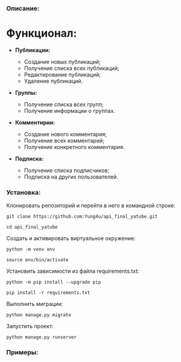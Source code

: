 ### Описание:

# Функционал:

- **Публикации:**

    - Создание новых публикаций;
    - Получение списка всех публикаций;
    - Редактирование публикаций;
    - Удаление публикаций.

- **Группы:**

    - Получение списка всех групп;
    - Получение информации о группах.

- **Комментирии:**

    - Создание нового комментария;
    - Получение всех комментарий;
    - Получение конкретного комментария.

- **Подписка:**

    - Получение списка подписчиков;
    - Подписка на других пользователей.

### Установка:

Клонировать репозиторий и перейти в него в командной строке:

```
git clone https://github.com:Yung4u/api_final_yatube.git
```

```
cd api_final_yatube
```

Cоздать и активировать виртуальное окружение:

```
python -m venv env
```

```
source env/bin/activate
```

Установить зависимости из файла requirements.txt:

```
python -m pip install --upgrade pip
```

```
pip install -r requirements.txt
```

Выполнить миграции:

```
python manage.py migrate
```

Запустить проект:

```
python manage.py runserver
```

### Примеры:
